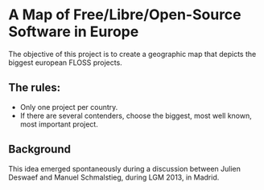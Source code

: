 A Map of Free/Libre/Open-Source Software in Europe
==========================

The objective of this project is to create a geographic map that depicts the biggest european FLOSS projects.

## The rules:

* Only one project per country.
* If there are several contenders, choose the biggest, most well known, most important project.

## Background
This idea emerged spontaneously during a discussion between Julien Deswaef and Manuel Schmalstieg, during LGM 2013, in Madrid.